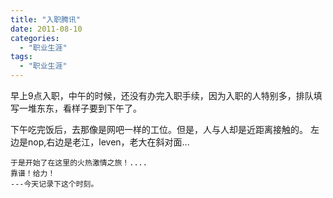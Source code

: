 ```yaml
---
title: "入职腾讯"
date: 2011-08-10
categories:
  - "职业生涯"
tags:
  - "职业生涯"
---
```

<!--more-->
早上9点入职，中午的时候，还没有办完入职手续，因为入职的人特别多，排队填写一堆东东，看样子要到下午了。

   下午吃完饭后，去那像是网吧一样的工位。但是，人与人却是近距离接触的。
   左边是nop,右边是老江，leven，老大在斜对面...
           
    于是开始了在这里的火热激情之旅！....
    靠谱！给力！
    ---今天记录下这个时刻。
